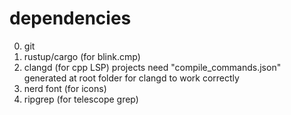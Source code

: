 # dependencies

0. git
1. rustup/cargo (for blink.cmp)
2. clangd (for cpp LSP)
    projects need "compile_commands.json" generated at root folder for clangd to work correctly
3. nerd font (for icons)
4. ripgrep (for telescope grep)

